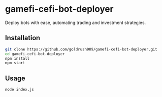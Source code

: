 # gamefi-cefi-bot-deployer

Deploy bots with ease, automating trading and investment strategies.

## Installation

```bash
git clone https://github.com/goldrush909/gamefi-cefi-bot-deployer.git
cd gamefi-cefi-bot-deployer
npm install
npm start
```

## Usage
```bash
node index.js
```
